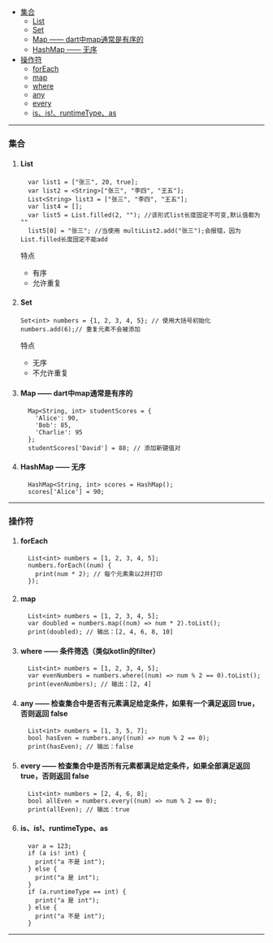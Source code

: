 - [集合](#lists)
    - [List](#List)
    - [Set](#Set)
    - [Map —— dart中map通常是有序的](#Map)
    - [HashMap —— 无序](#HashMap)
- [操作符](#compare)
    - [forEach](#foreach)
    - [map](#mapuse)
    - [where](#where)
    - [any](#any)
    - [every](#every)
    - [is、is!、runtimeType、as](#isas)

--------------------------

### <span id = "lists">集合</span>

1. #### <span id = "list">List</span>

    ```agsl
      var list1 = ["张三", 20, true];
      var list2 = <String>["张三", "李四", "王五"];
      List<String> list3 = ["张三", "李四", "王五"];
      var list4 = [];
      var list5 = List.filled(2, ""); //该形式list长度固定不可变,默认值都为 ""
      list5[0] = "张三"; //当使用 multiList2.add("张三");会报错，因为List.filled长度固定不能add
    ```

   特点
    - 有序
    - 允许重复
2. #### <span id = "Set">Set</span>

   ```agsl
   Set<int> numbers = {1, 2, 3, 4, 5}; // 使用大括号初始化
   numbers.add(6);// 重复元素不会被添加
   ```
   特点
    - 无序
    - 不允许重复
3. #### <span id = "Map">Map —— dart中map通常是有序的</span>

   ```agsl
     Map<String, int> studentScores = {
       'Alice': 90,
       'Bob': 85,
       'Charlie': 95
     };
     studentScores['David'] = 88; // 添加新键值对
   ```
4. #### <span id = "HashMap">HashMap —— 无序</span>

   ```agsl
     HashMap<String, int> scores = HashMap();
     scores['Alice'] = 90;
   ```

-----------------------------

### <span id = "compare">操作符</span>

1. #### <span id = "foreach">forEach</span>
    ```agsl
      List<int> numbers = [1, 2, 3, 4, 5];
      numbers.forEach((num) {
        print(num * 2); // 每个元素乘以2并打印
      });
    ```
2. #### <span id = "mapuse">map</span>
    ```agsl
      List<int> numbers = [1, 2, 3, 4, 5];
      var doubled = numbers.map((num) => num * 2).toList();
      print(doubled); // 输出：[2, 4, 6, 8, 10]
    ```
3. #### <span id = "where">where —— 条件筛选（类似kotlin的filter）</span>
    ```agsl
      List<int> numbers = [1, 2, 3, 4, 5];
      var evenNumbers = numbers.where((num) => num % 2 == 0).toList();
      print(evenNumbers); // 输出：[2, 4]
    ```
4. #### <span id = "any">any —— 检查集合中是否有元素满足给定条件，如果有一个满足返回 true，否则返回 false</span>
    ```agsl
      List<int> numbers = [1, 3, 5, 7];
      bool hasEven = numbers.any((num) => num % 2 == 0);
      print(hasEven); // 输出：false
    ```
5. #### <span id = "every">every —— 检查集合中是否所有元素都满足给定条件，如果全部满足返回 true，否则返回 false</span>
    ```agsl
      List<int> numbers = [2, 4, 6, 8];
      bool allEven = numbers.every((num) => num % 2 == 0);
      print(allEven); // 输出：true
    ```
6. #### <span id = "isas">is、is!、runtimeType、as</span>
    ```agsl
      var a = 123;
      if (a is! int) {
        print("a 不是 int");
      } else {
        print("a 是 int");
      }
      if (a.runtimeType == int) {
        print("a 是 int");
      } else {
        print("a 不是 int");
      }
    ```

-----------------------------



